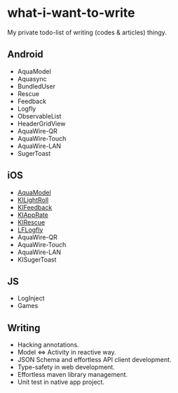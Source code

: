 what-i-want-to-write
====================

My private todo-list of writing (codes &amp; articles) thingy.

Android
--

- AquaModel
- Aquasync
- BundledUser
- Rescue
- Feedback
- Logfly
- ObservableList
- HeaderGridView
- AquaWire-QR
- AquaWire-Touch
- AquaWire-LAN
- SugerToast

iOS
--

- [AquaModel](https://github.com/AQAquamarine/AquaModel)
- [KILightRoll](https://github.com/kaiinui/KILightRoll)
- [KIFeedback](https://github.com/kaiinui/KIFeedback)
- [KIAppRate](https://github.com/kaiinui/KIAppRate)
- [KIRescue](https://github.com/kaiinui/KIRescue)
- [LFLogfly](https://github.com/kaiinui/LFLogfly)
- AquaWire-QR
- AquaWire-Touch
- AquaWire-LAN
- KISugerToast

JS
--

- LogInject
- Games

Writing
--

- Hacking annotations.
- Model <=> Activity in reactive way.
- JSON Schema and effortless API client development.
- Type-safety in web development.
- Effortless maven library management.
- Unit test in native app project.
